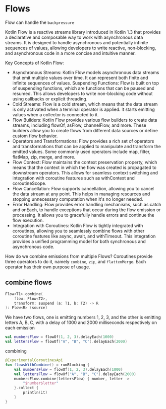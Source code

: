 # Flows

Flow can handle the `backpressure`

Kotlin Flow is a reactive streams library introduced in Kotlin 1.3 that provides a declarative and composable way to work with asynchronous data streams. It is designed to handle asynchronous and potentially infinite sequences of values, allowing developers to write reactive, non-blocking, and asynchronous code in a more concise and intuitive manner.

Key Concepts of Kotlin Flow:
- Asynchronous Streams: Kotlin Flow models asynchronous data streams that emit multiple values over time. It can represent both finite and infinite sequences of values.
Suspending Functions: Flow is built on top of suspending functions, which are functions that can be paused and resumed. This allows developers to write non-blocking code without using callbacks or explicit threading.
- Cold Streams: Flow is a cold stream, which means that the data stream is only activated when a terminal operator is applied. It starts emitting values when a collector is connected to it.
- Flow Builders: Kotlin Flow provides various flow builders to create data streams, including flowOf, asFlow, channelFlow, and more. These builders allow you to create flows from different data sources or define custom flow behavior.
- Operators and Transformations: Flow provides a rich set of operators and transformations that can be applied to manipulate and transform the emitted values. Some commonly used operators include map, filter, flatMap, zip, merge, and more.
- Flow Context: Flow maintains the context preservation property, which means that the context in which the flow was created is propagated to downstream operators. This allows for seamless context switching and integration with coroutine features such as withContext and coroutineScope.
- Flow Cancellation: Flow supports cancellation, allowing you to cancel the data stream at any point. This helps in managing resources and stopping unnecessary computation when it's no longer needed.
- Error Handling: Flow provides error handling mechanisms, such as catch and onEach, to handle exceptions that occur during the flow emission or processing. It allows you to gracefully handle errors and continue the flow execution.
- Integration with Coroutines: Kotlin Flow is tightly integrated with coroutines, allowing you to seamlessly combine flows with other coroutine features like async, await, and withTimeout. This integration provides a unified programming model for both synchronous and asynchronous code.

How do we combine emissions from multiple Flows? Coroutines provide three operators to do it, namely `combine`, `zip`, and `flattenMerge`. Each operator has their own purpose of usage.

## combine flows


```kotlin
Flow<T1>.combine(
    flow: Flow<T2>,
    transform: suspend (a: T1, b: T2) -> R
): Flow<R> (source)
```

We have two flows, one is emitting numbers 1, 2, 3, and the other is emitting letters A, B, C, with a delay of 1000 and 2000 milliseconds respectively on each emission

```kotlin
val numbersFlow = flowOf(1, 2, 3).delayEach(1000)
val lettersFlow = flowOf("A", "B", "C").delayEach(2000)
```

combining

```kotlin
@ExperimentalCoroutinesApi
fun flowsWithCombine() = runBlocking {
    val numbersFlow = flowOf(1, 2, 3).delayEach(1000)
    val lettersFlow = flowOf("A", "B", "C").delayEach(2000)
    numbersFlow.combine(lettersFlow) { number, letter ->
        "$number$letter"
    }.collect {
        println(it)
    }
}
```